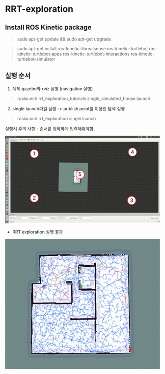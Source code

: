 # RRT-exploration

## Install ROS Kinetic package

> sudo apt-get update && sudo apt-get upgrade

> sudo apt-get install ros-kinetic-librealsense ros-kinetic-turtlebot ros-kinetic-turtlebot-apps ros-kinetic-turtlebot-interactions ros-kinetic-turtlebot-simulator

## 실행 순서

1. 예제 gazebo와 rviz 실행 (navigation 실행)

> roslaunch rrt_exploration_tutorials single_simulated_house.launch 

2. single launch파일 실행 -> publish point를 이용한 탐색 실행

> roslaunch rrt_exploration single.launch

실행시 주의 사항 - 순서를 정확하게 입력해줘야함.

![publish point 순서](https://github.com/YDK18/RRT-exploration/blob/master/sequence_of_points.png)

- RRT exploration 실행 결과

![RRT exploration](https://github.com/YDK18/RRT-exploration/blob/master/rrt_exploration.png)
